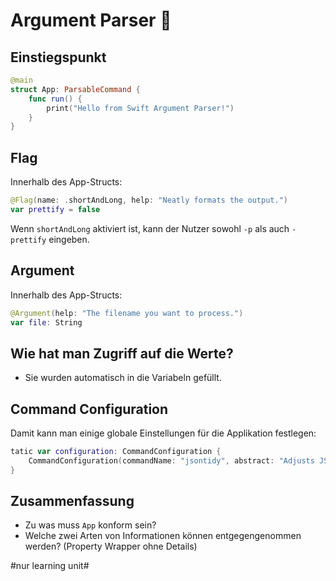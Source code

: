 # Argument Parser 📃

## Einstiegspunkt

```swift
@main
struct App: ParsableCommand {
    func run() {
        print("Hello from Swift Argument Parser!")
    }
}
```

## Flag

Innerhalb des App-Structs:

```swift
@Flag(name: .shortAndLong, help: "Neatly formats the output.")
var prettify = false
```

Wenn `shortAndLong` aktiviert ist, kann der Nutzer sowohl `-p` als auch `-prettify` eingeben.



## Argument

Innerhalb des App-Structs:

```swift
@Argument(help: "The filename you want to process.")
var file: String
```

## Wie hat man Zugriff auf die Werte?

- Sie wurden automatisch in die Variabeln gefüllt.

## Command Configuration

Damit kann man einige globale Einstellungen für die Applikation festlegen:

```swift
tatic var configuration: CommandConfiguration {
    CommandConfiguration(commandName: "jsontidy", abstract: "Adjusts JSON files to compress or expand data, and also provide key sorting.")
}
```

## Zusammenfassung

- Zu was muss `App` konform sein?
- Welche zwei Arten von Informationen können entgegengenommen werden? (Property Wrapper ohne Details)



#nur learning unit#